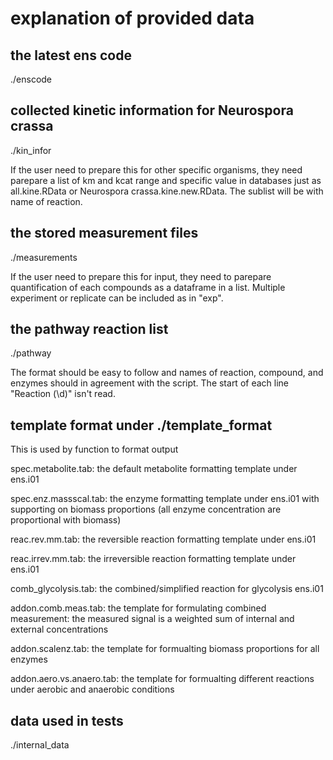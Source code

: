 # explanation of provided data
## the latest ens code
./enscode

## collected kinetic information for Neurospora crassa
./kin_infor

If the user need to prepare this for other specific organisms, they need parepare a list of km and kcat range and specific value in databases just as all.kine.RData or Neurospora crassa.kine.new.RData. The sublist will be with name of reaction.

## the stored measurement files
./measurements

If the user need to prepare this for input, they need to parepare quantification of each compounds as a dataframe in a list. Multiple experiment or replicate can be included as in "exp".

## the pathway reaction list
./pathway

The format should be easy to follow and names of reaction, compound, and enzymes should in agreement with the script. The start of each line "Reaction (\d)" isn't read.

## template format under ./template_format
This is used by function to format output

spec.metabolite.tab: the default metabolite formatting template under ens.i01

spec.enz.massscal.tab: the enzyme formatting template under ens.i01 with supporting on biomass proportions (all enzyme concentration are proportional with biomass)

reac.rev.mm.tab: the reversible reaction formatting template under ens.i01

reac.irrev.mm.tab: the irreversible reaction formatting template under ens.i01

comb_glycolysis.tab: the combined/simplified reaction for glycolysis ens.i01

addon.comb.meas.tab: the template for formulating combined measurement: the measured signal is a weighted sum of internal and external concentrations

addon.scalenz.tab: the template for formualting biomass proportions for all enzymes

addon.aero.vs.anaero.tab: the template for formualting different reactions under aerobic and anaerobic conditions

## data used in tests
./internal_data
